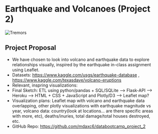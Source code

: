 # Earthquake and Volcanoes (Project 2)

![Tremors](https://media.giphy.com/media/LT18pjWNvaU3Uwuav6/giphy.gif)

Project Proposal
-----------------------
- We have chosen to look into volcano and earthquake data to explore relationships visually, inspired by the earthquake in-class assignment using Leaflet. 
- Datasets: https://www.kaggle.com/usgs/earthquake-database , https://www.kaggle.com/texasdave/volcano-eruptions
- Relevant, inspring visualizations: 
- Final Sketch: ETL using python/pandas + SQL/SQLite --> Flask-API --> Heroku --> HTML + CSS + JavaScript and Plotly/D3 --> Leaflet map?
- Visualization plans: Leaflet map with volcano and earthquake data overlapping, other plotly visualizations with earthquake magnitude vs year, volcano data: country(look at locations... are there specific areas with more, etc), deaths/inuries, total damage/total houses destroyed, etc.
- GitHub Repo: https://github.com/mdaxc6/databootcamp_project_2

